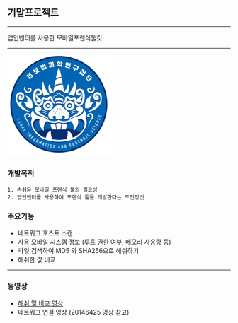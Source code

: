 ## 기말프로젝트

<hr/>
앱인벤터를 사용한 모바일포렌식툴킷
<hr />

![LifsLogo](./lifslogo.png)


### 개발목적
```
1. 손쉬운 모바일 포렌식 툴의 필요성
2. 앱인벤터를 사용하여 포렌식 툴을 개발한다는 도전정신
```

### 주요기능


+ 네트워크 호스트 스캔
+ 사용 모바일 시스템 정보 (루트 권한 여부, 메모리 사용량 등)
+ 파일 검색하여 MD5 와 SHA256으로 해쉬하기 
+ 해쉬한 값 비교


<hr />


### 동영상
  * [해쉬 및 비교 영상](https://youtu.be/yF4ff1giKoA)
  * 네트워크 연결 영상 (20146425 영상 참고)




